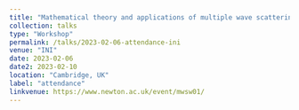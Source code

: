 ```yaml
---
title: "Mathematical theory and applications of multiple wave scattering - Canonical scattering problems"
collection: talks
type: "Workshop"
permalink: /talks/2023-02-06-attendance-ini
venue: "INI"
date: 2023-02-06
date2: 2023-02-10
location: "Cambridge, UK"
label: "attendance"
linkvenue: https://www.newton.ac.uk/event/mwsw01/
---
```

